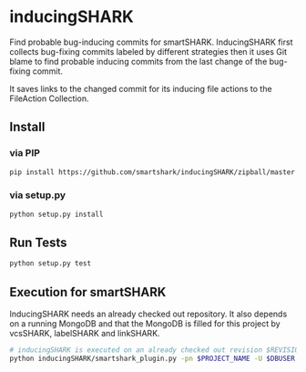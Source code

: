 # inducingSHARK

Find probable bug-inducing commits for smartSHARK.
InducingSHARK first collects bug-fixing commits labeled by different strategies then it uses Git blame to find probable inducing commits from the last change of the bug-fixing commit.

It saves links to the changed commit for its inducing file actions to the FileAction Collection.

## Install

### via PIP
```bash
pip install https://github.com/smartshark/inducingSHARK/zipball/master
```

### via setup.py
```bash
python setup.py install
```

## Run Tests
```bash
python setup.py test
```

## Execution for smartSHARK

InducingSHARK needs an already checked out repository. It also depends on a running MongoDB and that the MongoDB is filled for this project by vcsSHARK, labelSHARK and linkSHARK.
```bash
# inducingSHARK is executed on an already checked out revision $REVISION in a folder $PATH_TO_REPOSITORY
python inducingSHARK/smartshark_plugin.py -pn $PROJECT_NAME -U $DBUSER -P $DBPASS -DB $DBNAME -i $PATH_TO_REPOSITORY -u $REPOSITORY_GIT_URI -a $AUTHENTICATION_DB
```